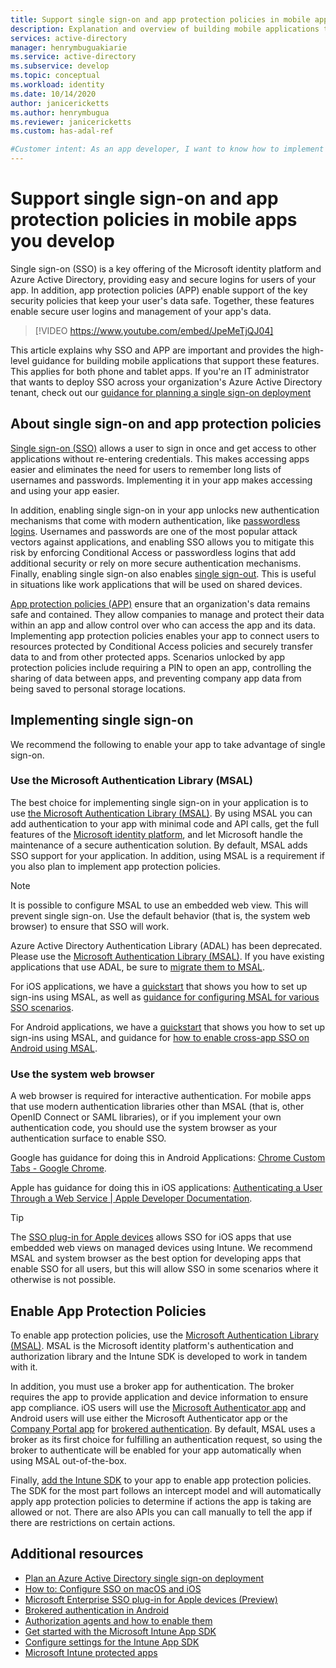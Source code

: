 ```yaml
---
title: Support single sign-on and app protection policies in mobile apps you develop
description: Explanation and overview of building mobile applications that support single sign-on and app protection policies using the Microsoft identity platform and integrating with Azure Active Directory. 
services: active-directory
manager: henrymbuguakiarie
ms.service: active-directory
ms.subservice: develop
ms.topic: conceptual
ms.workload: identity
ms.date: 10/14/2020
author: janicericketts
ms.author: henrymbugua
ms.reviewer: janicericketts
ms.custom: has-adal-ref

#Customer intent: As an app developer, I want to know how to implement an app that supports single sign-on and app protection policies using the Microsoft identity platform and integrating with Azure Active Directory.
---
```


# Support single sign-on and app protection policies in mobile apps you develop

Single sign-on (SSO) is a key offering of the Microsoft identity platform and Azure Active Directory, providing easy and secure logins for users of your app. In addition, app protection policies (APP) enable support of the key security policies that keep your user's data safe. Together, these features enable secure user logins and management of your app's data.

> [!VIDEO https://www.youtube.com/embed/JpeMeTjQJ04]

This article explains why SSO and APP are important and provides the high-level guidance for building mobile applications that support these features. This applies for both phone and tablet apps. If you're an IT administrator that wants to deploy SSO across your organization's Azure Active Directory tenant, check out our [guidance for planning a single sign-on deployment](../manage-apps/plan-sso-deployment.md)

## About single sign-on and app protection policies

[Single sign-on (SSO)](../manage-apps/plan-sso-deployment.md) allows a user to sign in once and get access to other applications without re-entering credentials. This makes accessing apps easier and eliminates the need for users to remember long lists of usernames and passwords. Implementing it in your app makes accessing and using your app easier.

In addition, enabling single sign-on in your app unlocks new authentication mechanisms that come with modern authentication, like [passwordless logins](../authentication/concept-authentication-passwordless.md). Usernames and passwords are one of the most popular attack vectors against applications, and enabling SSO allows you to mitigate this risk by enforcing Conditional Access or passwordless logins that add additional security or rely on more secure authentication mechanisms. Finally, enabling single sign-on also enables [single sign-out](v2-protocols-oidc.md#single-sign-out). This is useful in situations like work applications that will be used on shared devices.

[App protection policies (APP)](/mem/intune/apps/app-protection-policy) ensure that an organization's data remains safe and contained. They allow companies to manage and protect their data within an app and allow control over who can access the app and its data. Implementing app protection policies enables your app to connect users to resources protected by Conditional Access policies and securely transfer data to and from other protected apps. Scenarios unlocked by app protection policies include requiring a PIN to open an app, controlling the sharing of data between apps, and preventing company app data from being saved to personal storage locations.

## Implementing single sign-on

We recommend the following to enable your app to take advantage of single sign-on.

### Use the Microsoft Authentication Library (MSAL)

The best choice for implementing single sign-on in your application is to use [the Microsoft Authentication Library (MSAL)](msal-overview.md). By using MSAL you can add authentication to your app with minimal code and API calls, get the full features of the [Microsoft identity platform](./index.yml), and let Microsoft handle the maintenance of a secure authentication solution. By default, MSAL adds SSO support for your application. In addition, using MSAL is a requirement if you also plan to implement app protection policies.

> [!NOTE]
> It is possible to configure MSAL to use an embedded web view. This will prevent single sign-on. Use the default behavior (that is, the system web browser) to ensure that SSO will work.

Azure Active Directory Authentication Library (ADAL) has been deprecated. Please use the [Microsoft Authentication Library (MSAL)](/entra/msal/). If you have existing applications that use ADAL, be sure to [migrate them to MSAL](..\develop\msal-migration.md).

For iOS applications, we have a [quickstart](quickstart-v2-ios.md) that shows you how to set up sign-ins using MSAL, as well as [guidance for configuring MSAL for various SSO scenarios](single-sign-on-macos-ios.md).

For Android applications, we have a [quickstart](quickstart-v2-android.md) that shows you how to set up sign-ins using MSAL, and guidance for [how to enable cross-app SSO on Android using MSAL](msal-android-single-sign-on.md).

### Use the system web browser

A web browser is required for interactive authentication. For mobile apps that use modern authentication libraries other than MSAL (that is, other OpenID Connect or SAML libraries), or if you implement your own authentication code, you should use the system browser as your authentication surface to enable SSO.

Google has guidance for doing this in Android Applications: [Chrome Custom Tabs - Google Chrome](https://developer.chrome.com/multidevice/android/customtabs).

Apple has guidance for doing this in iOS applications: [Authenticating a User Through a Web Service | Apple Developer Documentation](https://developer.apple.com/documentation/authenticationservices/authenticating_a_user_through_a_web_service).

> [!TIP]
> The [SSO plug-in for Apple devices](apple-sso-plugin.md) allows SSO for iOS apps that use embedded web views on managed devices using Intune. We recommend MSAL and system browser as the best option for developing apps that enable SSO for all users, but this will allow SSO in some scenarios where it otherwise is not possible.

## Enable App Protection Policies

To enable app protection policies, use the [Microsoft Authentication Library (MSAL)](msal-overview.md). MSAL is the Microsoft identity platform's authentication and authorization library and the Intune SDK is developed to work in tandem with it.

In addition, you must use a broker app for authentication. The broker requires the app to provide application and device information to ensure app compliance. iOS users will use the [Microsoft Authenticator app](https://support.microsoft.com/account-billing/sign-in-to-your-accounts-using-the-microsoft-authenticator-app-582bdc07-4566-4c97-a7aa-56058122714c) and Android users will use either the Microsoft Authenticator app or the [Company Portal app](https://play.google.com/store/apps/details?id=com.microsoft.windowsintune.companyportal) for [brokered authentication](./msal-android-single-sign-on.md). By default, MSAL uses a broker as its first choice for fulfilling an authentication request, so using the broker to authenticate will be enabled for your app automatically when using MSAL out-of-the-box.

Finally, [add the Intune SDK](/mem/intune/developer/app-sdk-get-started) to your app to enable app protection policies. The SDK for the most part follows an intercept model and will automatically apply app protection policies to determine if actions the app is taking are allowed or not. There are also APIs you can call manually to tell the app if there are restrictions on certain actions.

## Additional resources

- [Plan an Azure Active Directory single sign-on deployment](../manage-apps/plan-sso-deployment.md)
- [How to: Configure SSO on macOS and iOS](single-sign-on-macos-ios.md)
- [Microsoft Enterprise SSO plug-in for Apple devices (Preview)](apple-sso-plugin.md)
- [Brokered authentication in Android](./msal-android-single-sign-on.md)
- [Authorization agents and how to enable them](./msal-android-single-sign-on.md)
- [Get started with the Microsoft Intune App SDK](/mem/intune/developer/app-sdk-get-started)
- [Configure settings for the Intune App SDK](/mem/intune/developer/app-sdk-ios#configure-settings-for-the-intune-app-sdk)
- [Microsoft Intune protected apps](/mem/intune/apps/apps-supported-intune-apps)
